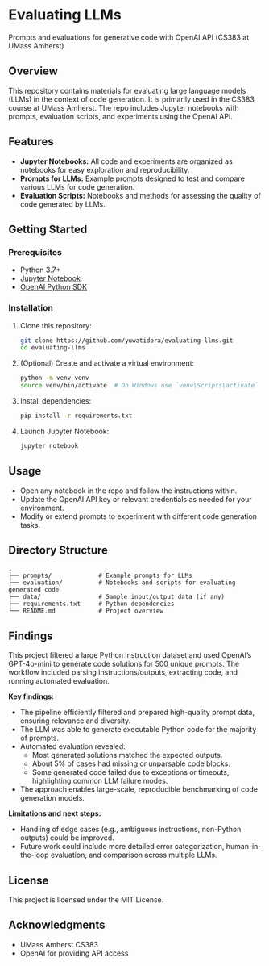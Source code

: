# Evaluating LLMs

Prompts and evaluations for generative code with OpenAI API (CS383 at UMass Amherst)

## Overview

This repository contains materials for evaluating large language models (LLMs) in the context of code generation. It is primarily used in the CS383 course at UMass Amherst. The repo includes Jupyter notebooks with prompts, evaluation scripts, and experiments using the OpenAI API.

## Features

- **Jupyter Notebooks:** All code and experiments are organized as notebooks for easy exploration and reproducibility.
- **Prompts for LLMs:** Example prompts designed to test and compare various LLMs for code generation.
- **Evaluation Scripts:** Notebooks and methods for assessing the quality of code generated by LLMs.

## Getting Started

### Prerequisites

- Python 3.7+
- [Jupyter Notebook](https://jupyter.org/)
- [OpenAI Python SDK](https://github.com/openai/openai-python)

### Installation

1. Clone this repository:
    ```bash
    git clone https://github.com/yuwatidora/evaluating-llms.git
    cd evaluating-llms
    ```

2. (Optional) Create and activate a virtual environment:
    ```bash
    python -m venv venv
    source venv/bin/activate  # On Windows use `venv\Scripts\activate`
    ```

3. Install dependencies:
    ```bash
    pip install -r requirements.txt
    ```

4. Launch Jupyter Notebook:
    ```bash
    jupyter notebook
    ```

## Usage

- Open any notebook in the repo and follow the instructions within.
- Update the OpenAI API key or relevant credentials as needed for your environment.
- Modify or extend prompts to experiment with different code generation tasks.

## Directory Structure

```
.
├── prompts/             # Example prompts for LLMs
├── evaluation/          # Notebooks and scripts for evaluating generated code
├── data/                # Sample input/output data (if any)
├── requirements.txt     # Python dependencies
└── README.md            # Project overview
```

## Findings

This project filtered a large Python instruction dataset and used OpenAI’s GPT-4o-mini to generate code solutions for 500 unique prompts. The workflow included parsing instructions/outputs, extracting code, and running automated evaluation.

**Key findings:**

- The pipeline efficiently filtered and prepared high-quality prompt data, ensuring relevance and diversity.
- The LLM was able to generate executable Python code for the majority of prompts.
- Automated evaluation revealed:
  - Most generated solutions matched the expected outputs.
  - About 5% of cases had missing or unparsable code blocks.
  - Some generated code failed due to exceptions or timeouts, highlighting common LLM failure modes.
- The approach enables large-scale, reproducible benchmarking of code generation models.

**Limitations and next steps:**
- Handling of edge cases (e.g., ambiguous instructions, non-Python outputs) could be improved.
- Future work could include more detailed error categorization, human-in-the-loop evaluation, and comparison across multiple LLMs.

## License

This project is licensed under the MIT License.

## Acknowledgments

- UMass Amherst CS383
- OpenAI for providing API access
